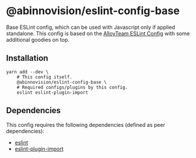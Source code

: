 # @abinnovision/eslint-config-base

Base ESLint config, which can be used with Javascript only if applied
standalone. This config is based on
the [AlloyTeam ESLint Config](https://github.com/AlloyTeam/eslint-config-alloy)
with some additional goodies on top.

## Installation

```shell
yarn add --dev \
	# This config itself.
	@abinnovision/eslint-config-base \
	# Required configs/plugins by this config.
	eslint eslint-plugin-import
```

## Dependencies

This config requires the following dependencies (defined as peer dependencies):

- [eslint](https://www.npmjs.com/package/eslint)
- [eslint-plugin-import](https://www.npmjs.com/package/eslint-plugin-import)
